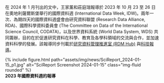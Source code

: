 在 2024 年 1 月刊出的文中，王家薰和莊庭瑞報導於 2023 年 10 月 23 至 26 日在奧地利薩爾斯堡舉行的國際資料週 (International Data Week, IDW)。兩年一次、為期四天的國際資料週盛會由研究資料聯盟 (Research Data Alliance, RDA)、國際科學資料委員會 (The Committee on Data of the International Science Council, CODATA)，以及世界資料系統 (World Data System, WDS) 共同籌辦，目的在於促進研究資料在科學、教育及各學科領域的交流與合作，並加速資料科學的發展。該報導同步刊載於[研究資料管理推進室 (RDM Hub)](https://rdm.depositar.io/zh_TW/news/20240115-InternationalDataWeek) 與[科技報導](https://www.scimonth.com.tw/archives/8763)。

<div class="row">
    <div class="col-sm mt-3 mt-md-0">
        {% include figure.html path="assets/img/news/SciReport_2024-01-15_p1.jpg" alt="SciReport Screenshot 2024-01-15" class="img-fluid rounded" %}
    </div>
</div>
<div class="caption">
    <b>2023 年國際資料週的報導 </b>
</div>
